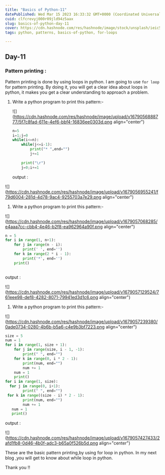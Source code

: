 ```yaml
---
title: "Basics of Python-11"
datePublished: Wed Mar 15 2023 16:33:32 GMT+0000 (Coordinated Universal Time)
cuid: clfcrevyj000r09jld94z5aax
slug: basics-of-python-day-11
cover: https://cdn.hashnode.com/res/hashnode/image/stock/unsplash/ieic5Tq8YMk/upload/bc40fb2f3c1ed794c434769dc1fe83aa.jpeg
tags: python, patterns, basics-of-python, for-loops

---
```


## Day-11

### Pattern printing :

Pattern printing is done by using loops in python. I am going to use `for loop` for pattern printing. By doing it, you will get a clear idea about loops in python, it makes you get a clear understanding to approach a problem.

1. Write a python program to print this pattern:-
    
    ![](https://cdn.hashnode.com/res/hashnode/image/upload/v1679056888777/5f7c8fad-611e-4ef6-bbf4-16836ee0303d.png align="center")
    
    ```python
    n=5
    i=1;j=0
    while(i<=n):
    	while(j<=i-1):
    		print("* ",end="")
    		j+=1
    	
    	print("\r")
    	j=0;i+=1
    ```
    
    output :
    

![](https://cdn.hashnode.com/res/hashnode/image/upload/v1679056955241/f79d6004-281d-4d78-9ac4-9255703a7e29.png align="center")

1. Write a python program to print this pattern:-
    

![](https://cdn.hashnode.com/res/hashnode/image/upload/v1679057068285/e4aaa7cc-cbb4-4e46-b2f8-ea962964a90f.png align="center")

```python
n = 5
for i in range(1, n+1):
    for j in range(n - i):
        print(' ', end='')
    for k in range(2 * i - 1):
        print('*', end='')
    print()
	
```

output :

![](https://cdn.hashnode.com/res/hashnode/image/upload/v1679057129524/761eee98-def8-4282-8071-79941ed3d1c6.png align="center")

1. Write a python program to print this pattern:-
    

![](https://cdn.hashnode.com/res/hashnode/image/upload/v1679057239380/0ade0734-0280-4b6b-b5a6-c4e9b3bf7223.png align="center")

```python
size = 5
num = 1
for i in range(1, size + 1):
    for j in range(size, i - 1, -1):
        print(" ", end="")
    for k in range(0, i * 2 - 1):
        print(num, end="")
        num += 1
    num = 1
    print()
for i in range(1, size):
  for j in range(0, i+1):
        print(" ", end="")
 for k in range((size - i) * 2 - 1):
        print(num, end="")
        num += 1
   num = 1
   print()
```

output :

![](https://cdn.hashnode.com/res/hashnode/image/upload/v1679057427433/2afd1fb8-0d46-4b0f-adc3-b65a0f526b5d.png align="center")

These are the basic pattern printing,by using for loop in python. In my next blog ,you will get to know about while loop in python.

Thank you !!